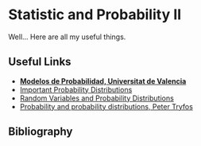 # Statistic and Probability II

Well... Here are all my useful things.

## Useful Links
  * [**Modelos de Probabilidad, Universitat de Valencia**](https://www.uv.es/ceaces/base/modelos%20de%20probabilidad/simple.htm)
  * [Important Probability Distributions](https://www.utdallas.edu/~scniu/OPRE-6301/documents/Important_Probability_Distributions.pdf)
  * [Random Variables and Probability Distributions](https://www.stat.pitt.edu/stoffer/tsa3/intro_prob.pdf)
  * [Probability and probability distributions, Peter Tryfos](http://www.yorku.ca/ptryfos/ch2000.pdf)
## Bibliography
